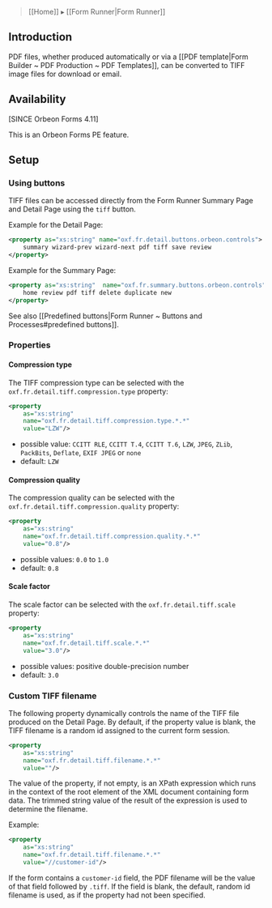 > [[Home]] ▸ [[Form Runner|Form Runner]]

## Introduction

PDF files, whether produced automatically or via a [[PDF template|Form Builder ~ PDF Production ~ PDF Templates]], can
be converted to TIFF image files for download or email.

## Availability

[SINCE Orbeon Forms 4.11]

This is an Orbeon Forms PE feature.

## Setup

### Using buttons

TIFF files can be accessed directly from the Form Runner Summary Page and Detail Page using the `tiff` button.

Example for the Detail Page:

```xml
<property as="xs:string" name="oxf.fr.detail.buttons.orbeon.controls">
    summary wizard-prev wizard-next pdf tiff save review
</property>
```

Example for the Summary Page:

```xml
<property as="xs:string"  name="oxf.fr.summary.buttons.orbeon.controls">
    home review pdf tiff delete duplicate new
</property>
```

See also [[Predefined buttons|Form Runner ~ Buttons and Processes#predefined buttons]].

### Properties

#### Compression type

The TIFF compression type can be selected with the `oxf.fr.detail.tiff.compression.type` property:

```xml
<property
    as="xs:string"
    name="oxf.fr.detail.tiff.compression.type.*.*"
    value="LZW"/>
```

- possible value: `CCITT RLE`, `CCITT T.4`, `CCITT T.6`, `LZW`, `JPEG`, `ZLib`, `PackBits`, `Deflate`, `EXIF JPEG` or `none`
- default: `LZW`

#### Compression quality

The compression quality can be selected with the `oxf.fr.detail.tiff.compression.quality` property:

```xml
<property
    as="xs:string"
    name="oxf.fr.detail.tiff.compression.quality.*.*"
    value="0.8"/>
```

- possible values: `0.0` to `1.0`
- default: `0.8`

#### Scale factor

The scale factor can be selected with the `oxf.fr.detail.tiff.scale` property:

```xml
<property
    as="xs:string"
    name="oxf.fr.detail.tiff.scale.*.*"
    value="3.0"/>
```

- possible values: positive double-precision number
- default: `3.0`

### Custom TIFF filename

The following property dynamically controls the name of the TIFF file produced on the Detail Page. By default, if the property value is blank, the TIFF filename is a random id assigned to the current form session.

```xml
<property
    as="xs:string"
    name="oxf.fr.detail.tiff.filename.*.*"
    value=""/>
```

The value of the property, if not empty, is an XPath expression which runs in the context of the root element of the XML document containing form data. The trimmed string value of the result of the expression is used to determine the filename.

Example:

```xml
<property
    as="xs:string"
    name="oxf.fr.detail.tiff.filename.*.*"
    value="//customer-id"/>
```

If the form contains a `customer-id` field, the PDF filename will be the value of that field followed by `.tiff`. If the field is blank, the default, random id filename is used, as if the property had not been specified.